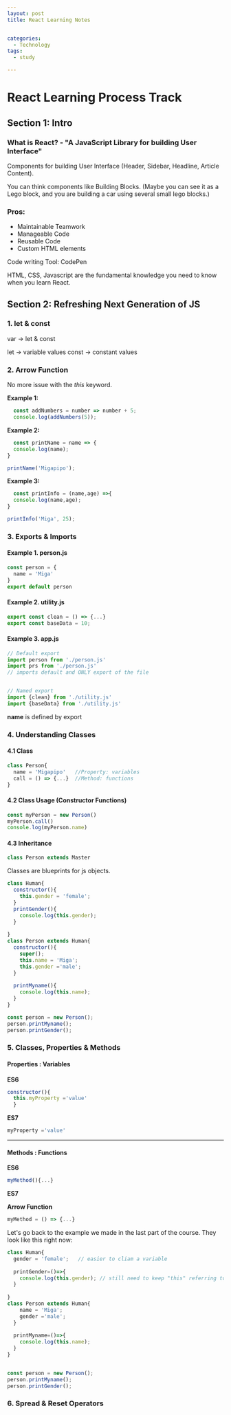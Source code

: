 ```yaml
---
layout: post
title: React Learning Notes


categories:
  - Technology
tags:
  - study

---
```


# React Learning Process Track
## Section 1: Intro 

### What is React? -  "A JavaScript Library for building User Interface" 

Components for building User Interface (Header, Sidebar, Headline, Article Content). 

You can think components like Building Blocks. (Maybe you can see it as a Lego block, and you are building a car using several small lego blocks.) 

### Pros: 
- Maintainable Teamwork
- Manageable Code
- Reusable Code
- Custom HTML elements

Code writing Tool: CodePen

HTML, CSS, Javascript are the fundamental knowledge you need to know when you learn React. 


## Section 2: Refreshing Next Generation of JS


### 1. let & const
var -> let & const

let -> variable values
const -> constant values

### 2. Arrow Function

No more issue with the *this* keyword.

**Example 1:** 

```javascript
  const addNumbers = number => number + 5;
  console.log(addNumbers(5));
```

**Example 2:** 
```javascript
  const printName = name => {
  console.log(name);
}

printName('Migapipo');
```

**Example 3:** 
```javascript
  const printInfo = (name,age) =>{
  console.log(name,age);
}

printInfo('Miga', 25);
```

### 3. Exports & Imports

#### Example 1. person.js

```javascript
const person = {
  name = 'Miga'
}
export default person
```

#### Example 2. utility.js

```javascript
export const clean = () => {...} 
export const baseData = 10;
```

#### Example 3. app.js

```javascript
// Default export
import person from './person.js'
import prs from './person.js'
// imports default and ONLY export of the file 


// Named export
import {clean} from './utility.js'
import {baseData} from './utility.js'
```
**name** is defined by export



### 4. Understanding Classes

#### 4.1 Class
```javascript
class Person{
  name = 'Migapipo'   //Property: variables
  call = () => {...}  //Method: functions 
}
```

#### 4.2 Class Usage (Constructor Functions)

```javascript
const myPerson = new Person()
myPerson.call()
console.log(myPerson.name)
```

#### 4.3 Inheritance

```javascript
class Person extends Master
```


Classes are blueprints for js objects.


```javascript
class Human{
  constructor(){
    this.gender = 'female';
  }
  printGender(){
    console.log(this.gender);
  }
  
}
class Person extends Human{
  constructor(){
    super();
    this.name = 'Miga';
    this.gender ='male';
  }
  
  printMyname(){
    console.log(this.name);
  }
}

const person = new Person();
person.printMyname();
person.printGender();
```


### 5. Classes, Properties & Methods

#### Properties : Variables 

**ES6**
```javascript
constructor(){
  this.myProperty ='value'
  }
```

**ES7**
```javascript
myProperty ='value' 
```
---

#### Methods : Functions 

**ES6**
```javascript
myMethod(){...} 
```

**ES7**

**Arrow Function**
```javascript
myMethod = () => {...} 
```

Let's go back to the example we made in the last part of the course. They look like this right now: 
```javascript
class Human{
  gender = 'female';   // easier to cliam a variable
  
  printGender=()=>{
    console.log(this.gender); // still need to keep "this" referring to the variable
  }
  
}
class Person extends Human{
    name = 'Miga';
    gender ='male';
  }
  
  printMyname=()=>{
    console.log(this.name);
  }
}


const person = new Person();
person.printMyname();
person.printGender();
```


### 6. Spread & Reset Operators

